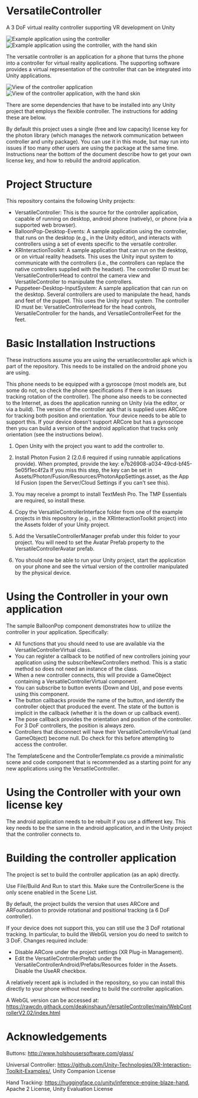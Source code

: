 # VersatileController
A 3 DoF virtual reality controller supporting VR development on Unity

![Example application using the controller](Screenshots/applicationcontroller.png)
![Example application using the controller, with the hand skin](Screenshots/applicationhand.png)

The versatile controller is an application for a phone that turns the phone into a controller for virtual reality applications. The supporting software provides a virtual representation of the controller that can be integrated into Unity applications.

![View of the controller application](Screenshots/controllercontrols.png)
![View of the controller application, with the hand skin](Screenshots/controllerhand.png)

There are some dependencies that have to be installed into any Unity project that employs the flexible controller. The instructions for adding these are below.

By default this project uses a single (free and low capacity) license key for the photon library (which manages the network communication between controller and unity package). You can use it in this mode, but may run into issues if too many other users are using the package at the same time. Instructions near the bottom of the document describe how to get your own license key, and how to rebuild the android application.

Project Structure
=================

This repository contains the following Unity projects:
- VersatileController: This is the source for the controller application, capable of running on desktop, android phone (natively), or phone (via a supported web browser).
- BalloonPop-Desktop-Events: A sample application using the controller, that runs on the desktop (e.g., in the Unity editor), and interacts with controllers using a set of events specific to the versatile controller.
- XRInteractionToolkit: A sample application that can run on the desktop, or on virtual reality headsets. This uses the Unity input system to communicate with the controllers (i.e., the controllers can replace the native controllers supplied with the headset). The controller ID must be: VersatileControllerHead to control the camera view and VersatileController to manipulate the controllers.
- Puppeteer-Desktop-InputSystem: A sample application that can run on the desktop. Several controllers are used to manipulate the head, hands and feet of the puppet. This uses the Unity input system. The controller ID must be: VersatileControllerHead for the head controls, VersatileController for the hands, and VersatileControllerFeet for the feet.

Basic Installation Instructions
===============================

These instructions assume you are using the versatilecontroller.apk which is part of the repository. This needs to be installed on the android phone you are using.

This phone needs to be equipped with a gyroscope (most models are, but some do not, so check the phone specifications if there is an issues tracking rotation of the controller). The phone also needs to be connected to the Internet, as does the application running on Unity (via the editor, or via a build). The version of the controller apk that is supplied uses ARCore for tracking both position and orientation. Your device needs to be able to support this. If your device doesn't support ARCore but has a gyroscope then you can build a version of the android application that tracks only orientation (see the instructions below).

1. Open Unity with the project you want to add the controller to.

2. Install Photon Fusion 2 (2.0.6 required if using runnable applications provide). When prompted, provide the key: e7b26908-a034-49cd-bf45-5e05f1ec4f2a
If you miss this step, the key can be set in Assets/Photon/Fusion/Resources/PhotonAppSettings.asset, as the App Id Fusion (open the Server/Cloud Settings if you can't see this).

3. You may receive a prompt to install TextMesh Pro. The TMP Essentials are required, so install these. 

4. Copy the VersatileControllerInterface folder from one of the example projects in this repository (e.g., in the XRInteractionToolkit project) into the Assets folder of your Unity project. 

5. Add the VersatileControllerManager prefab under this folder to your project. You will need to set the Avatar Prefab property to the VersatileControllerAvatar prefab.

6. You should now be able to run your Unity project, start the application on your phone and see the virtual version of the controller manipulated by the physical device.

Using the Controller in your own application
============================================

The sample BalloonPop component demonstrates how to utilize the controller in your application. Specifically:

- All functions that you should need to use are available via the VersatileControllerVirtual class.
- You can register a callback to be notified of new controllers joining your application using the subscribeNewControllers method. This is a static
method so does not need an instance of the class.
- When a new controller connects, this will provide a GameObject containing a VersatileControllerVirtual component.
- You can subscribe to button events (Down and Up), and pose events using this component. 
- The button callbacks provide the name of the button, and identify the controller object that produced the event. The state of the button is implicit
in the callback (whether it is the down or up callback event).
- The pose callback provides the orientation and position of the controller. For 3 DoF controllers, the position is always zero.
- Controllers that disconnect will have their VersatileControllerVirtual (and GameObject) become null. Do check for this before attempting to 
access the controller.

The TemplateScene and the ControllerTemplate.cs provide a minimalistic scene and code component that is recommended as a starting point for any new applications using the VersatileController. 

Using the Controller with your own license key
==============================================

The android application needs to be rebuilt if you use a different key. This key needs to be the same in the android application, and in the Unity project that the controller connects to.

Building the controller application
===================================

The project is set to build the controller application (as an apk) directly.

Use File/Build And Run to start this. Make sure the ControllerScene is the only scene enabled in the Scene List.

By default, the project builds the version that uses ARCore and ARFoundation to provide rotational and positional tracking (a 6 DoF controller).

If your device does not support this, you can still use the 3 DoF rotational tracking. In particular, to build the WebGL version you do need to switch to 3 DoF. Changes required include:
- Disable ARCore under the project settings (XR Plug-in Management).
- Edit the VersatileControllerPrefab under the VersatileControllerAndroid/Prefabs/Resources folder in the Assets. Disable the UseAR checkbox.

A relatively recent apk is included in the repository, so you can install this directly to your phone without needing to build the controller application. 

A WebGL version can be accessed at: https://rawcdn.githack.com/deakinshaun/VersatileController/main/WebControllerV2.02/index.html

Acknowledgements
================

Buttons: http://www.holshousersoftware.com/glass/

Universal Controller: https://github.com/Unity-Technologies/XR-Interaction-Toolkit-Examples/, Unity Companion License

Hand Tracking: https://huggingface.co/unity/inference-engine-blaze-hand, Apache 2 License, Unity Evaluation License
